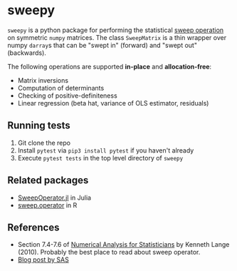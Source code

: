 # sweepy

`sweepy` is a python package for performing the statistical [sweep operation](https://hua-zhou.github.io/teaching/biostatm280-2017spring/slides/11-sweep/sweep.html) on symmetric `numpy` matrices. The class `SweepMatrix` is a thin wrapper over numpy `darray`s that can be "swept in" (forward) and "swept out" (backwards). 

The following operations are supported **in-place** and **allocation-free**:

+ Matrix inversions
+ Computation of determinants
+ Checking of positive-definiteness
+ Linear regression (beta hat, variance of OLS estimator, residuals)

## Running tests

1. Git clone the repo
2. Install `pytest` via `pip3 install pytest` if you haven't already
3. Execute `pytest tests` in the top level directory of `sweepy`

## Related packages

+ [SweepOperator.jl](https://github.com/joshday/SweepOperator.jl) in Julia
+ [sweep.operator](https://search.r-project.org/CRAN/refmans/fastmatrix/html/sweep.operator.html) in R

## References
+ Section 7.4-7.6 of [Numerical Analysis for Statisticians](https://link.springer.com/book/10.1007/978-1-4419-5945-4) by Kenneth Lange (2010). Probably the best place to read about sweep operator.
+ [Blog post by SAS](https://blogs.sas.com/content/iml/2018/04/18/sweep-operator-sas.html)
